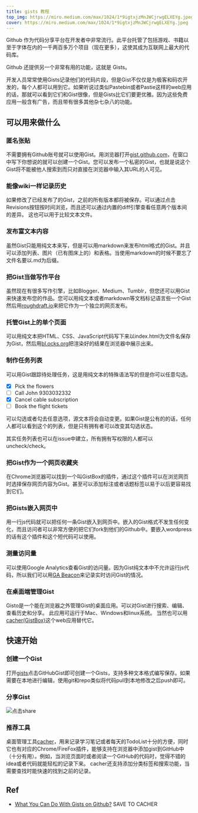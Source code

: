 ```yaml
---
title: gists 教程
top_img: https://miro.medium.com/max/1024/1*9igtxjzMnJWCjrwgELXEYg.jpeg
cover: https://miro.medium.com/max/1024/1*9igtxjzMnJWCjrwgELXEYg.jpeg
---
```


Github 作为代码分享平台在开发者中非常流行。此平台托管了包括游戏、书籍以至于字体在内的一千两百多万个项目（现在更多），这使其成为互联网上最大的代码库。

Github 还提供另一个非常有用的功能，这就是 Gists。

开发人员常常使用Gists记录他们的代码片段，但是Gist不仅仅是为极客和码农开发的，每个人都可以用到它。如果听说过类似Pastebin或者Pastie这样的web应用的话，那就可以看到它们和Gist很像，但是Gists比它们要更优雅。因为这些免费应用一般含有广告，而且带有很多其他杂七杂八的功能。

## 可以用来做什么

### 匿名张贴

不需要拥有Github账号就可以使用Gist。用浏览器打开[gist.github.com](http://gist.github.com)，在窗口中写下你想说的就可以创建一个Gist。您可以发布一个私密的Gist，也就是说这个Gist将不能被他人搜索到而只对直接在浏览器中输入其URL的人可见。

### 能像wiki一样记录历史

如果修改了已经发布了的Gist，之前的所有版本都将被保存。可以通过点击Revisions按钮按时间浏览，而且还可以通过内置的diff引擎查看任意两个版本间的差异。 这也可以用于比较文本文件。

### 发布富文本内容

虽然Gist只能用纯文本来写，但是可以用markdown来发布html格式的Gist。并且可以添加列表、图片（已有图床上的）和表格。当使用markdown的时候不要忘了文件名要以.md为后缀。

### 把Gist当做写作平台

虽然现在有很多写作引擎，比如Blogger、Medium、Tumblr，但您还可以用Gist来快速发布您的作品。您可以用纯文本或者markdown等文档标记语言些一个Gist然后用[roughdraft.io](http://roughdraft.io)来把它作为一个独立的网页发布。

### 托管Gist上的单个页面

可以用纯文本把HTML、CSS、JavaScript代码写下来以index.html为文件名保存为Gist，然后用[bl.ocks.org](http://bl.ocks.org)把渲染好的结果在浏览器中展示出来。

### 制作任务列表

可以用Gist跟踪待处理任务，这是用纯文本的特殊语法写的但是你可以任意勾选。

- [x] Pick the flowers
- [ ] Call John 9303032332
- [x] Cancel cable subscription
- [ ] Book the flight tickets

可以勾选或者勾去任意选项，源文本将会自动变更。如果Gist是公有的的话，任何人都可以看到这个的列表，但是只有拥有者可以改变其勾选状态。

其实任务列表也可以在issue中建立，所有拥有写权限的人都可以uncheck/check。

### 把Gist作为一个网页收藏夹

在Chrome浏览器可以找到一个叫GistBox的插件，通过这个插件可以在浏览网页时选择保存网页内容为Gist。甚至可以添加标注或者话题标签以易于以后更容易找到它们。

### 把Gists嵌入网页中

用一行js代码就可以把任何一条Gist嵌入到网页中。嵌入的Gist格式不发生任何变化，而且访问者可以非常方便的把它们fork到他们的Github中。要嵌入wordpress的话有这个插件和这个短代码可以使用。

### 测量访问量

可以使用Google Analytics查看Gist的访问量。因为Gist纯文本中不允许运行js代码，所以我们可以用[GA Beacon](https://github.com/igrigorik/ga-beacon)来记录实时访问Gist的情况。

### 在桌面端管理Gist

Gisto是一个能在浏览器之外管理Gist的桌面应用。可以对Gist进行搜索、编辑、查看历史和分享。 此应用可运行于Mac、Windows和linux系统。 当然也可以用[cacher(GistBox)](https://www.cacher.io/)这个web应用替代它。

## 快速开始

### 创建一个Gist

打开[gists](https://gist.github.com)点击GitHubGist即可创建一个Gists，支持多种文本格式编写保存。如果需要在本地进行编辑，使用git和repo类似将代码pull到本地修改之后push即可。

### 分享Gist

![点击share](https://cdn.cacher.io/attachments/u/3gla8t6baqs8z/MKxfiiJTt3OVSmlOnv0AOTVBmEuAJOFm/截屏2021-12-19_下午1.56.15.png)

### 推荐工具

桌面管理工具[cacher](https://www.cacher.io/)，用来记录学习笔记或者每天的TodoList十分的方便，同时它也有对应的Chrome/FireFox插件，能够支持在浏览器中添加gist到GitHub中（十分有用）。例如，当浏览页面时或者阅读一个GitHub的代码时，觉得不错的idea或者代码就能轻松的记录下来。
cacher还支持添加分类标签和搜索功能，当需要查找时能快速的找到之前的记录。

## Ref

- [What You Can Do With Gists on Github?](https://www.labnol.org/internet/github-gist-tutorial/28499/)
SAVE TO CACHER